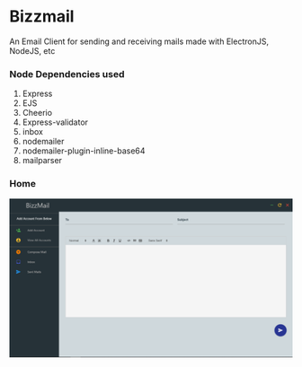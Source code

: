 # Bizzmail
An Email Client for sending and receiving mails made with ElectronJS, NodeJS, etc

### Node Dependencies used
1. Express
2. EJS
3. Cheerio
4. Express-validator
5. inbox
6. nodemailer
7. nodemailer-plugin-inline-base64
8. mailparser

### Home

![home](bizzmailHome.png)
